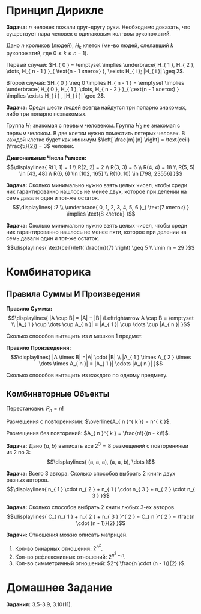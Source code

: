 # Принцип Дирихле
**Задача:** $n$ человек пожали друг-другу руки. Необходимо доказать, что существует пара человек с одинаковым кол-вом рукопожатий. 

 Дано $n$ кроликов (людей), $H_{ k }$ клеток (мн-во людей, слелавший $k$ рукопожатий, где $0 \leq k \leq n -1$).

Первый случай: $H_{ 0 } = \emptyset \implies \underbrace{ H_{ 1 }, H_{ 2 }, \dots, H_{ n - 1 } }_{ \text{n - 1 клеток} }, \exists H_{ i }; |H_{ i }| \geq 2$. 

Второй случай: $H_{ 0 } \neq 0 \implies H_{ n - 1 } = \emptyset \implies \underbrace{ H_{ 0 }, H_{ 1 }, \dots, H_{ n - 2 } }_{ \text{n - 1 клеток} } \implies \exists H_{ i } , |H_{ i }| \geq 2$. 


**Задача:** Среди шести людей всегда найдутся три попарно знакомых, либо три попарно незнакомых. 

Группа $H_{ 1 }$ знакомая с первым человеком. Группа $H_{ 2 }$ не знакомая с первым челоком. В две клетки нужно поместить пятерых человек. В каждой клетке будет как минимум $\left[ \frac{m}{n} \right] = \text{ceil}(\frac{5}{2}) = 3$ человек. 

**Диагональные Числа Рамсея:** 
$$\displaylines{
R(1, 1) = 1 \\ 
R(2, 2) = 2 \\ 
R(3, 3) = 6 \\ 
R(4, 4) = 18 \\
R(5, 5) \in [43, 48] \\ 
R(6, 6) \in [102, 165] \\ 
R(10, 10) \in [798, 23556]
}$$

**Задача:** Сколько минимально нужно взять целых чисел, чтобы среди них гарантированно нашлось не менее двух, которое при делении на семь давали один и тот-же остаток. 
$$\displaylines{
:7 \\ 
\underbrace{ 0, 1, 2, 3, 4, 5, 6 }_{ \text{7 клеток} } \implies \text{8 клеток}
}$$


**Задача:** Сколько минимально нужно взять целых чисел, чтобы среди них гарантированно нашлось не менее пяти, которое при делении на семь давали один и тот-же остаток. 
$$\displaylines{
\text{ceil}\left( \frac{m}{7} \right) \geq 5 \\ 
\min m = 29
}$$

# Комбинаторика
## Правила Суммы И Произведения
**Правило Суммы:** 
$$\displaylines{
|A \cup B| = |A| + |B| \Leftrightarrow A \cap B = \emptyset \\ 
|A_{ 1 } \cup \dots \cup A_{ n }| = |A_{ 1 }| \cup \dots \cup |A_{ n }|
}$$

Сколько способов вытащить из $n$ мешков 1 предмет. 

**Правило Произведения:** 
$$\displaylines{
|A \times B| =|A| \cdot |B| \\ 
|A_{ 1 } \times A_{ 2 } \times \dots \times A_{ n }| = |A_{ 1 }| \cdots |A_{ n }| 
}$$

Сколько способов вытащить из каждого по одному предмету. 

## Комбинаторные Объекты
Перестановки: $P_{ n } = n!$

Размещения с повторениями: $\overline{A_{ n }^{ k }} = n^{ k }$. 

Размещения без повторений: $A_{ n }^{ k } = \frac{n!}{(n - k)!}$. 

**Задача:** Дано $\{ a, b \}$ выписать все $2^{ 3 } = 8$ размещений с повторениями из 2 по 3: 
$$\displaylines{
(a, a, a), (a, a, b), \dots
}$$

**Задача:** Всего 3 автора. Сколько способов выбрать 2 книги двух разных авторов. 
$$\displaylines{
n_{ 1 } \cdot n_{ 2 } + n_{ 1 } \cdot n_{ 3 } + n_{ 2 } \cdot n_{ 3 }
}$$

**Задача:** Сколько способов выбрать 2 книги любых 3-ех авторов. 
$$\displaylines{
C_{ n_{ 1 } + n_{ 2 } + n_{ 3 } }^{ 2 } = C_{ n }^{ 2 } = \frac{n \cdot (n - 1)}{2}
}$$

**Задачи:** Отношения можно описать матрицей. 
1. Кол-во бинарных отношений: $2^{ n^{2} }$. 
2. Кол-во рефлекснивных отношений: $2^{ n^{2} - n }$. 
3. Кол-во симметричный отношений: $2^{ \frac{n \cdot (n - 1)}{2} }$. 

# Домашнее Задание
**Задания:** 3.5-3.9, 3.10(11). 

